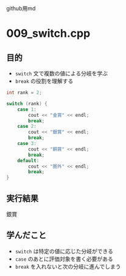 github用md

# 009_switch.cpp

## 目的
- `switch` 文で複数の値による分岐を学ぶ
- `break` の役割を理解する

```cpp
int rank = 2;

switch (rank) {
    case 1:
        cout << "金賞" << endl;
        break;
    case 2:
        cout << "銀賞" << endl;
        break;
    case 3:
        cout << "銅賞" << endl;
        break;
    default:
        cout << "圏外" << endl;
        break;
}
```

## 実行結果
銀賞

## 学んだこと
- `switch` は特定の値に応じた分岐ができる
- `case` のあとに評価対象を書く必要がある
- `break` を入れないと次の分岐に進んでしまう